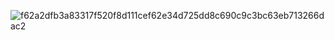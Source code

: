 
![f62a2dfb3a83317f520f8d111cef62e34d725dd8c690c9c3bc63eb713266dac2](https://github.com/exo101/lora.github.io/assets/139844998/f27fbcab-68ed-4951-8b9a-b53a8036cd71)
